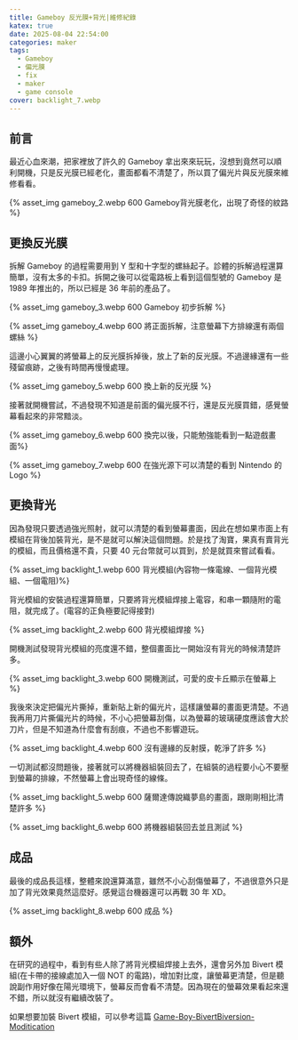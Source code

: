 ```yaml
---
title: Gameboy 反光膜+背光|維修紀錄
katex: true
date: 2025-08-04 22:54:00
categories: maker
tags:
  - Gameboy
  - 偏光膜
  - fix
  - maker
  - game console
cover: backlight_7.webp
---
```


## 前言

最近心血來潮，把家裡放了許久的 Gameboy 拿出來來玩玩，沒想到竟然可以順利開機，只是反光膜已經老化，畫面都看不清楚了，所以買了偏光片與反光膜來維修看看。

{% asset_img gameboy_2.webp  600 Gameboy背光膜老化，出現了奇怪的紋路 %}

## 更換反光膜

拆解 Gameboy 的過程需要用到 Y 型和十字型的螺絲起子。診體的拆解過程還算簡單，沒有太多的卡扣。拆開之後可以從電路板上看到這個型號的 Gameboy 是 1989 年推出的，所以已經是 36 年前的產品了。

{% asset_img gameboy_3.webp 600 Gameboy 初步拆解 %}

{% asset_img gameboy_4.webp 600 將正面拆解，注意螢幕下方排線還有兩個螺絲 %}

這邊小心翼翼的將螢幕上的反光膜拆掉後，放上了新的反光膜。不過邊緣還有一些殘留痕跡，之後有時間再慢慢處理。

{% asset_img gameboy_5.webp 600 換上新的反光膜 %}

接著就開機嘗試，不過發現不知道是前面的偏光膜不行，還是反光膜買錯，感覺螢幕看起來的非常黯淡。

{% asset_img gameboy_6.webp 600 換完以後，只能勉強能看到一點遊戲畫面%}

{% asset_img gameboy_7.webp 600 在強光源下可以清楚的看到 Nintendo 的 Logo %}

## 更換背光

因為發現只要透過強光照射，就可以清楚的看到螢幕畫面，因此在想如果市面上有模組在背後加裝背光，是不是就可以解決這個問題。於是找了淘寶，果真有賣背光的模組，而且價格還不貴，只要 40 元台幣就可以買到，於是就買來嘗試看看。

{% asset_img backlight_1.webp 600 背光模組(內容物一條電線、一個背光模組、一個電阻)%}

背光模組的安裝過程還算簡單，只要將背光模組焊接上電容，和串一顆隨附的電阻，就完成了。(電容的正負極要記得接對)

{% asset_img backlight_2.webp 600 背光模組焊接 %}

開機測試發現背光模組的亮度還不錯，整個畫面比一開始沒有背光的時候清楚許多。

{% asset_img backlight_3.webp 600 開機測試，可愛的皮卡丘顯示在螢幕上 %}

我後來決定把偏光片撕掉，重新貼上新的偏光片，這樣讓螢幕的畫面更清楚。不過我再用刀片撕偏光片的時候，不小心把螢幕刮傷，以為螢幕的玻璃硬度應該會大於刀片，但是不知道為什麼會有刮痕，不過也不影響遊玩。

{% asset_img backlight_4.webp 600 沒有邊緣的反射膜，乾淨了許多 %}

一切測試都沒問題後，接著就可以將機器組裝回去了，在組裝的過程要小心不要壓到螢幕的排線，不然螢幕上會出現奇怪的線條。

{% asset_img backlight_5.webp 600 薩爾達傳說織夢島的畫面，跟剛剛相比清楚許多  %}

{% asset_img backlight_6.webp 600 將機器組裝回去並且測試  %}

## 成品

最後的成品長這樣，整體來說還算滿意，雖然不小心刮傷螢幕了，不過很意外只是加了背光效果竟然這麼好。感覺這台機器還可以再戰 30 年 XD。

{% asset_img backlight_8.webp 600 成品 %}

## 額外

在研究的過程中，看到有些人除了將背光模組焊接上去外，還會另外加 Bivert 模組(在卡帶的接線處加入一個 NOT 的電路)，增加對比度，讓螢幕更清楚，但是聽說副作用好像在陽光環境下，螢幕反而會看不清楚。因為現在的螢幕效果看起來還不錯，所以就沒有繼續改裝了。

如果想要加裝 Bivert 模組，可以參考這篇 [Game-Boy-BivertBiversion-Moditication](https://www.instructables.com/Game-Boy-BivertBiversion-Moditication/)
